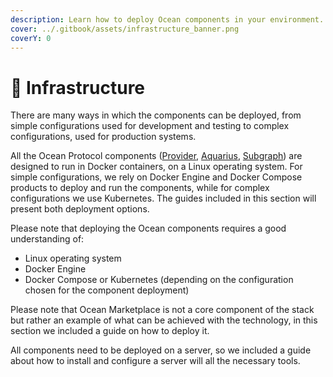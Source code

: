 ```yaml
---
description: Learn how to deploy Ocean components in your environment.
cover: ../.gitbook/assets/infrastructure_banner.png
coverY: 0
---
```


# 🔨 Infrastructure

There are many ways in which the components can be deployed, from simple configurations used for development and testing to complex configurations, used for production systems.

All the Ocean Protocol components ([Provider](../developers/old-infrastructure/provider/), [Aquarius](../developers/old-infrastructure/aquarius/), [Subgraph](../developers/old-infrastructure/subgraph/)) are designed to run in Docker containers, on a Linux operating system. For simple configurations, we rely on Docker Engine and Docker Compose products to deploy and run the components, while for complex configurations we use Kubernetes. The guides included in this section will present both deployment options.

Please note that deploying the Ocean components requires a good understanding of:

* Linux operating system
* Docker Engine
* Docker Compose or Kubernetes (depending on the configuration chosen for the component deployment)

Please note that Ocean Marketplace is not a core component of the stack but rather an example of what can be achieved with the technology, in this section we included a guide on how to deploy it.

All components need to be deployed on a server, so we included a guide about how to install and configure a server will all the necessary tools.
